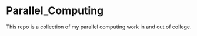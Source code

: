 # Parallel_Computing

This repo is a collection of my parallel computing work in and out of college.
